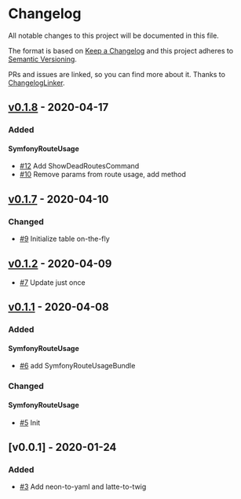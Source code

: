 # Changelog

All notable changes to this project will be documented in this file.

The format is based on [Keep a Changelog](http://keepachangelog.com/en/1.0.0/)
and this project adheres to [Semantic Versioning](http://semver.org/spec/v2.0.0.html).

PRs and issues are linked, so you can find more about it. Thanks to [ChangelogLinker](https://github.com/symplify/changelog-linker).

<!-- changelog-linker -->

## [v0.1.8] - 2020-04-17

### Added

#### SymfonyRouteUsage

- [#12] Add ShowDeadRoutesCommand
- [#10] Remove params from route usage, add method

## [v0.1.7] - 2020-04-10

### Changed

- [#9] Initialize table on-the-fly

## [v0.1.2] - 2020-04-09

- [#7] Update just once

## [v0.1.1] - 2020-04-08

### Added

#### SymfonyRouteUsage

- [#6] add SymfonyRouteUsageBundle

### Changed

#### SymfonyRouteUsage

- [#5] Init

## [v0.0.1] - 2020-01-24

### Added

- [#3] Add neon-to-yaml and latte-to-twig

[#12]: https://github.com/migrify/migrify/pull/12
[#10]: https://github.com/migrify/migrify/pull/10
[#9]: https://github.com/migrify/migrify/pull/9
[#7]: https://github.com/migrify/migrify/pull/7
[#6]: https://github.com/migrify/migrify/pull/6
[#5]: https://github.com/migrify/migrify/pull/5
[#3]: https://github.com/migrify/migrify/pull/3
[v0.1.8]: https://github.com/migrify/migrify/compare/v0.1.7...v0.1.8
[v0.1.7]: https://github.com/migrify/migrify/compare/v0.1.2...v0.1.7
[v0.1.2]: https://github.com/migrify/migrify/compare/v0.1.1...v0.1.2
[v0.1.1]: https://github.com/migrify/migrify/compare/v0.0.1...v0.1.1
